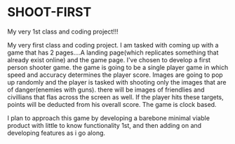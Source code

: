 # SHOOT-FIRST
My very 1st class and coding project!!!


My very first class and coding project. I am tasked with coming up with a game that has 2 pages....A landing page(which replicates something that already exist online) and the game page. I've chosen to develop a first person shooter game. the game is going to be a single player game in which speed and accuracy determines the player score. Images are going to pop up randomly and the player is tasked with shooting only the images that are of danger(enemies with guns). there will be images of friendlies and civillians that flas across the screen as well. If the player hits these targets, points will be deducted from his overall score. The game is clock based.

I plan to approach this game by developing a barebone minimal viable product with little to know functionality 1st, and then adding on and developing features as i go along.

